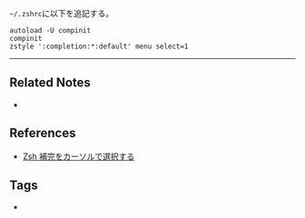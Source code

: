 `~/.zshrc`に以下を追記する。
```
autoload -U compinit
compinit
zstyle ':completion:*:default' menu select=1
```


----
## Related Notes
- 

## References
- [Zsh 補完をカーソルで選択する](https://kaworu.jpn.org/kaworu/2012-04-17-1.php) 

## Tags
- 